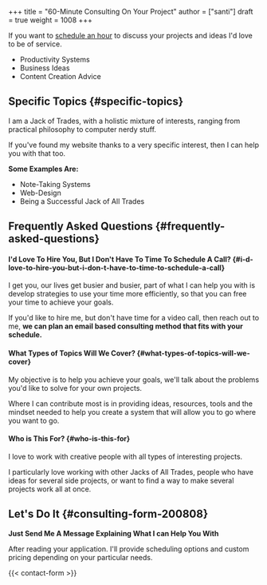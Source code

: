 +++
title = "60-Minute Consulting On Your Project"
author = ["santi"]
draft = true
weight = 1008
+++

If you want to [schedule an hour](#consulting-form-200808) to discuss your projects and ideas I'd love to be of service.

-   Productivity Systems
-   Business Ideas
-   Content Creation Advice


## Specific Topics {#specific-topics}

I am a Jack of Trades, with a holistic mixture of interests, ranging from practical philosophy to computer nerdy stuff.

If you've found my website thanks to a very specific interest, then I can help you with that too.

**Some Examples Are:**

-   Note-Taking Systems
-   Web-Design
-   Being a Successful Jack of All Trades


## Frequently Asked Questions {#frequently-asked-questions}


#### I'd Love To Hire You, But I Don't Have To Time To Schedule A Call? {#i-d-love-to-hire-you-but-i-don-t-have-to-time-to-schedule-a-call}

I get you, our lives get busier and busier, part of what I can help you with is develop strategies to use your time more efficiently, so that you can free your time to achieve your goals.

If you'd like to hire me, but don't have time for a video call, then reach out to me, **we can plan an email based consulting method that fits with your schedule.**


#### What Types of Topics Will We Cover? {#what-types-of-topics-will-we-cover}

My objective is to help you achieve your goals, we'll talk about the problems you'd like to solve for your own projects.

Where I can contribute most is in providing ideas, resources, tools and the mindset needed to help you create a system that will allow you to go where you want to go.


#### Who is This For? {#who-is-this-for}

I love to work with creative people with all types of interesting projects.

I particularly love working with other Jacks of All Trades, people who have ideas for several side projects, or want to find a way to make several projects work all at once.


## Let's Do It {#consulting-form-200808}

**Just Send Me A Message Explaining What I can Help You With**

After reading your application. I'll provide scheduling options and custom pricing depending on your particular needs.

{{< contact-form >}}
